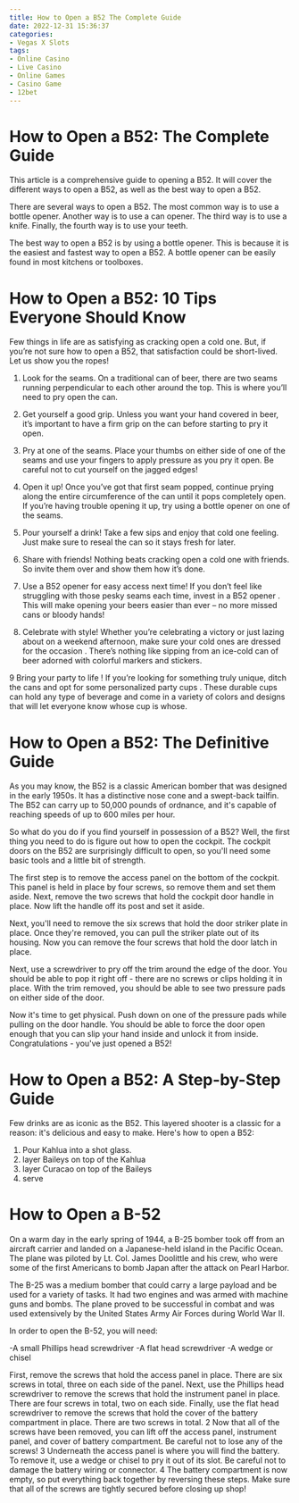 ```yaml
---
title: How to Open a B52 The Complete Guide 
date: 2022-12-31 15:36:37
categories:
- Vegas X Slots
tags:
- Online Casino
- Live Casino
- Online Games
- Casino Game
- 12bet
---
```



#  How to Open a B52: The Complete Guide 

This article is a comprehensive guide to opening a B52. It will cover the different ways to open a B52, as well as the best way to open a B52.

There are several ways to open a B52. The most common way is to use a bottle opener. Another way is to use a can opener. The third way is to use a knife. Finally, the fourth way is to use your teeth.

The best way to open a B52 is by using a bottle opener. This is because it is the easiest and fastest way to open a B52. A bottle opener can be easily found in most kitchens or toolboxes.

#  How to Open a B52: 10 Tips Everyone Should Know 

Few things in life are as satisfying as cracking open a cold one. But, if you’re not sure how to open a B52, that satisfaction could be short-lived. Let us show you the ropes!

1. Look for the seams. On a traditional can of beer, there are two seams running perpendicular to each other around the top. This is where you’ll need to pry open the can.

2. Get yourself a good grip. Unless you want your hand covered in beer, it’s important to have a firm grip on the can before starting to pry it open.

3. Pry at one of the seams. Place your thumbs on either side of one of the seams and use your fingers to apply pressure as you pry it open. Be careful not to cut yourself on the jagged edges!

4. Open it up! Once you’ve got that first seam popped, continue prying along the entire circumference of the can until it pops completely open. If you’re having trouble opening it up, try using a bottle opener on one of the seams.

5. Pour yourself a drink! Take a few sips and enjoy that cold one feeling. Just make sure to reseal the can so it stays fresh for later.

6. Share with friends! Nothing beats cracking open a cold one with friends. So invite them over and show them how it’s done.

7. Use a B52 opener for easy access next time! If you don’t feel like struggling with those pesky seams each time, invest in a B52 opener . This will make opening your beers easier than ever – no more missed cans or bloody hands!

8. Celebrate with style! Whether you’re celebrating a victory or just lazing about on a weekend afternoon, make sure your cold ones are dressed for the occasion . There’s nothing like sipping from an ice-cold can of beer adorned with colorful markers and stickers.

9 Bring your party to life ! If you’re looking for something truly unique, ditch the cans and opt for some personalized party cups . These durable cups can hold any type of beverage and come in a variety of colors and designs that will let everyone know whose cup is whose.

#  How to Open a B52: The Definitive Guide 

As you may know, the B52 is a classic American bomber that was designed in the early 1950s. It has a distinctive nose cone and a swept-back tailfin. The B52 can carry up to 50,000 pounds of ordnance, and it's capable of reaching speeds of up to 600 miles per hour.

So what do you do if you find yourself in possession of a B52? Well, the first thing you need to do is figure out how to open the cockpit. The cockpit doors on the B52 are surprisingly difficult to open, so you'll need some basic tools and a little bit of strength.

The first step is to remove the access panel on the bottom of the cockpit. This panel is held in place by four screws, so remove them and set them aside. Next, remove the two screws that hold the cockpit door handle in place. Now lift the handle off its post and set it aside.

Next, you'll need to remove the six screws that hold the door striker plate in place. Once they're removed, you can pull the striker plate out of its housing. Now you can remove the four screws that hold the door latch in place.

Next, use a screwdriver to pry off the trim around the edge of the door. You should be able to pop it right off - there are no screws or clips holding it in place. With the trim removed, you should be able to see two pressure pads on either side of the door.

Now it's time to get physical. Push down on one of the pressure pads while pulling on the door handle. You should be able to force the door open enough that you can slip your hand inside and unlock it from inside. Congratulations - you've just opened a B52!

#  How to Open a B52: A Step-by-Step Guide 

Few drinks are as iconic as the B52. This layered shooter is a classic for a reason: it's delicious and easy to make. Here's how to open a B52:

1. Pour Kahlua into a shot glass.
2. layer Baileys on top of the Kahlua
3. layer Curacao on top of the Baileys 
4. serve

#  How to Open a B-52

On a warm day in the early spring of 1944, a B-25 bomber took off from an aircraft carrier and landed on a Japanese-held island in the Pacific Ocean. The plane was piloted by Lt. Col. James Doolittle and his crew, who were some of the first Americans to bomb Japan after the attack on Pearl Harbor.

The B-25 was a medium bomber that could carry a large payload and be used for a variety of tasks. It had two engines and was armed with machine guns and bombs. The plane proved to be successful in combat and was used extensively by the United States Army Air Forces during World War II.

In order to open the B-52, you will need:

-A small Phillips head screwdriver
-A flat head screwdriver
-A wedge or chisel

First, remove the screws that hold the access panel in place. There are six screws in total, three on each side of the panel. Next, use the Phillips head screwdriver to remove the screws that hold the instrument panel in place. There are four screws in total, two on each side. Finally, use the flat head screwdriver to remove the screws that hold the cover of the battery compartment in place. There are two screws in total.
2 Now that all of the screws have been removed, you can lift off the access panel, instrument panel, and cover of battery compartment. Be careful not to lose any of the screws! 
3 Underneath the access panel is where you will find the battery. To remove it, use a wedge or chisel to pry it out of its slot. Be careful not to damage the battery wiring or connector. 
4 The battery compartment is now empty, so put everything back together by reversing these steps. Make sure that all of the screws are tightly secured before closing up shop!